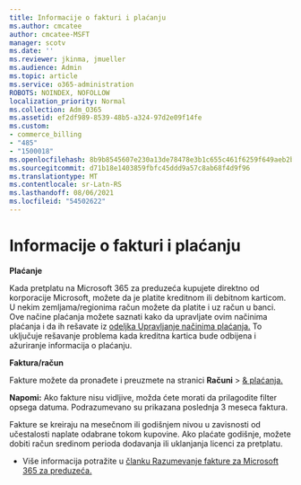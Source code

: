 ```yaml
---
title: Informacije o fakturi i plaćanju
ms.author: cmcatee
author: cmcatee-MSFT
manager: scotv
ms.date: ''
ms.reviewer: jkinma, jmueller
ms.audience: Admin
ms.topic: article
ms.service: o365-administration
ROBOTS: NOINDEX, NOFOLLOW
localization_priority: Normal
ms.collection: Adm_O365
ms.assetid: ef2df989-8539-48b5-a324-97d2e09f14fe
ms.custom:
- commerce_billing
- "485"
- "1500018"
ms.openlocfilehash: 8b9b8545607e230a13de78478e3b1c655c461f6259f649aeb2b369d94d2697aa
ms.sourcegitcommit: d71b18e1403859fbfc45ddd9a57c8ab68f4d9f96
ms.translationtype: MT
ms.contentlocale: sr-Latn-RS
ms.lasthandoff: 08/06/2021
ms.locfileid: "54502622"
---
```

# <a name="invoice-and-payment-information"></a>Informacije o fakturi i plaćanju

**Plaćanje**

Kada pretplatu na Microsoft 365 za preduzeća kupujete direktno od korporacije Microsoft, možete da je platite kreditnom ili debitnom karticom.  U nekim zemljama/regionima račun možete da platite i uz račun u banci.  Ove načine plaćanja možete saznati kako da upravljate ovim načinima plaćanja i da ih rešavate iz [odeljka Upravljanje načinima plaćanja.](/microsoft-365/commerce/billing-and-payments/manage-payment-methods) To uključuje rešavanje problema kada kreditna kartica bude odbijena i ažuriranje informacija o plaćanju.

**Faktura/račun**

Fakture možete da pronađete i preuzmete na stranici **Računi**  >  [& plaćanja.](https://go.microsoft.com/fwlink/p/?linkid=848039)  

**Napomi:** Ako fakture nisu vidljive, možda ćete morati da prilagodite filter opsega datuma.  Podrazumevano su prikazana poslednja 3 meseca faktura.

Fakture se kreiraju na mesečnom ili godišnjem nivou u zavisnosti od učestalosti naplate odabrane tokom kupovine.  Ako plaćate godišnje, možete dobiti račun sredinom perioda dodavanja ili uklanjanja licenci za pretplatu.

- Više informacija potražite u [članku Razumevanje fakture za Microsoft 365 za preduzeća.](/microsoft-365/commerce/billing-and-payments/understand-your-invoice2)